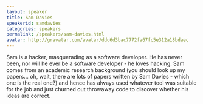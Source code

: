 ```yaml
---
layout: speaker
title: Sam Davies
speakerid: samdavies
categories: speakers
permalink: /speakers/sam-davies.html
avatar: http://gravatar.com/avatar/ddd6d3bac7772fa67fc5e312a18bdaec
---
```

Sam is a hacker, masquerading as a software developer. He has never been, nor will he ever be a software developer - he loves hacking. Sam comes from an academic research background (you should look up my papers… oh, wait, there are lots of papers written by Sam Davies - which one is the real one?) and hence has always used whatever tool was suitable for the job and just churned out throwaway code to discover whether his ideas are correct.
